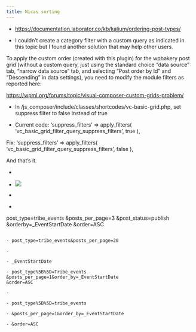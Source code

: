 ```yaml
---
title: Nicas sorting
---
```


- https://documentation.laborator.co/kb/kalium/ordering-post-types/

- I couldn’t create a category filter with a custom query as indicated in this topic but I found another solution that may help other users.

To apply the custom order (created with this plugin) for the wpbakery post grid (without a custom query, just using the standard choice “data source” tab, “narrow data source” tab, and selecting “Post order by Id” and “Descending” in data settings), you need to modify the module filters as reported here:

https://wpml.org/forums/topic/visual-composer-custom-grids-problem/

- In /js_composer/include/classes/shortcodes/vc-basic-grid.php, set suppress filter to false instead of true

- Current code:
‘suppress_filters’ => apply_filters( ‘vc_basic_grid_filter_query_suppress_filters’, true ),​

Fix:
‘suppress_filters’ => apply_filters( ‘vc_basic_grid_filter_query_suppress_filters’, false ),​

And that’s it.

- 

- ![](https://firebasestorage.googleapis.com/v0/b/firescript-577a2.appspot.com/o/imgs%2Fapp%2FGijs%2FOCBeaqaKNZ.png?alt=media&token=4cd00aee-93ae-436d-b300-8ddc14ffd910)

- 

- ```html
post_type=tribe_events
&posts_per_page=3
&post_status=publish
&orderby=_EventStartDate
&order=ASC
```

- post_type=tribe_events&posts_per_page=20

- 

- _EventStartDate

- post_type%5B%5D=Tribe_events
&posts_per_page=1&order_by=_EventStartDate
&order=ASC

- 

- post_type%5B%5D=tribe_events

- &posts_per_page=1&order_by=_EventStartDate

- &order=ASC
